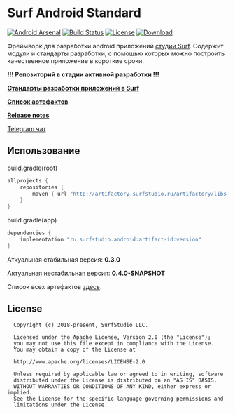# Surf Android Standard

[![Android Arsenal][android_arsenal_icon]][android_arsenal_link]
[![Build Status][build_status_icon]][build_status_link]
[![License][license_icon]][license_link]
[![Download][build_version_icon]][build_version_link] 

Фреймворк для разработки android приложений [студии Surf](http://www.surfstudio.ru/).
Содержит модули и стандарты разработки, с помощью которых можно построить качественное приложение
в короткие сроки.

**!!! Репозиторий в стадии активной разработки !!!**

**[Стандарты разработки приложений в Surf][docs]**

**[Список артефактов][artifacts]**

**[Release notes](RELEASE_NOTES.md)**

[Telegram чат](https://t.me/surf_android)

## **Использование**

build.gradle(root)
```groovy
allprojects {
    repositories {
        maven { url "http://artifactory.surfstudio.ru/artifactory/libs-release-local" }
    }
}
```

build.gradle(app)
```groovy
dependencies {
    implementation "ru.surfstudio.android:artifact-id:version"
}
```

Аткуальная стабильная версия: **0.3.0**

Актуальная нестабильная версия: **0.4.0-SNAPSHOT**

Список всех артефактов [здесь][artifacts].

## License
```
  Copyright (c) 2018-present, SurfStudio LLC.

  Licensed under the Apache License, Version 2.0 (the "License");
  you may not use this file except in compliance with the License.
  You may obtain a copy of the License at

  http://www.apache.org/licenses/LICENSE-2.0

  Unless required by applicable law or agreed to in writing, software
  distributed under the License is distributed on an "AS IS" BASIS,
  WITHOUT WARRANTIES OR CONDITIONS OF ANY KIND, either express or implied.
  See the License for the specific language governing permissions and
  limitations under the License.
```

[docs]: docs/main.md
[artifacts]: docs/artifacts.md

[build_status_link]: https://jenkins.surfstudio.ru/view/Projects/view/Android_Standard/job/Android_Standard_Dev_Deploy/
[build_status_icon]: https://img.shields.io/badge/build-success-brightgreen
[license_link]: http://www.apache.org/licenses/LICENSE-2.0
[license_icon]: https://img.shields.io/badge/license-Apache%202-blue

[android_arsenal_link]: https://android-arsenal.com/details/1/7290
[comment]: # (В следующих версиях нужно заменить на ссылку на иконку реального статуса)
[android_arsenal_icon]: https://img.shields.io/badge/Android%20Arsenal-SurfAndroidStandard-green.svg?style=flat

[build_version_link]: https://bintray.com/surf/maven
[comment]: # (В следующих версиях нужно заменить на ссылку на иконку реального статуса)
[build_version_icon]: https://img.shields.io/badge/build-success-brightgreen